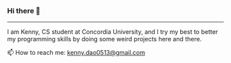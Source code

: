 ### Hi there 👋
---

I am Kenny, CS student at Concordia University, and I try my best to better my programming skills by doing some weird projects here and there.

📫 How to reach me: kenny.dao0513@gmail.com



